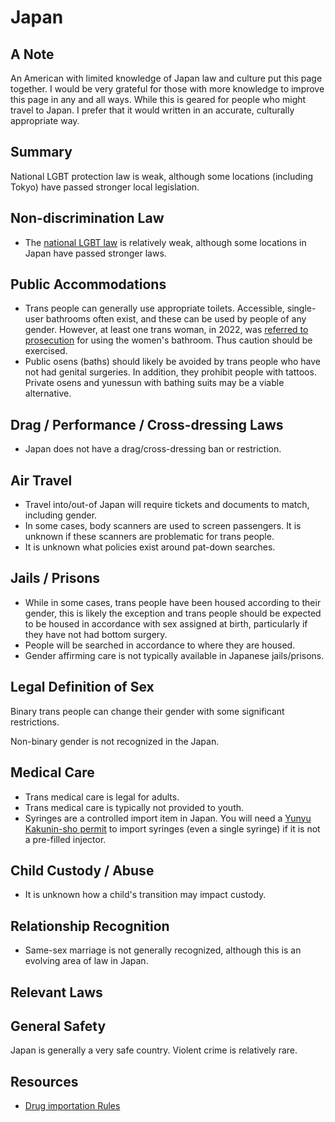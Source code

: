 # Japan

## A Note

An American with limited knowledge of Japan law and culture
put this page together. I would be very grateful for those with more
knowledge to improve this page in any and all ways.  While this is geared
for people who might travel to Japan.  I prefer that it would
written in an accurate, culturally appropriate way.

## Summary

National LGBT protection law is weak, although some locations (including
Tokyo) have passed stronger local legislation.

## Non-discrimination Law

 * The [national LGBT
   law](https://www.hrw.org/news/2023/07/12/japan-passes-law-promote-understanding-lgbt-people)
   is relatively weak, although some locations in Japan have passed
   stronger laws.

## Public Accommodations

 * Trans people can generally use appropriate toilets. Accessible, single-user
   bathrooms often exist, and these can be used by people of any gender.
   However, at least one trans woman, in 2022, was [referred to
   prosecution](https://www.lgbtqnation.com/2022/01/police-refer-trans-woman-prosecutors-using-womens-bathroom/)
   for using the women's bathroom.  Thus caution should be exercised.
 * Public osens (baths) should likely be avoided by trans people who
   have not had genital surgeries. In addition, they prohibit people
   with tattoos. Private osens and yunessun with bathing suits may be a
   viable alternative.

## Drag / Performance / Cross-dressing Laws

 * Japan does not have a drag/cross-dressing ban or restriction.

## Air Travel

 * Travel into/out-of Japan will require tickets and documents to
   match, including gender.
 * In some cases, body scanners are used to screen passengers. It is
   unknown if these scanners are problematic for trans people.
 * It is unknown what policies exist around pat-down searches.

## Jails / Prisons

 * While in some cases, trans people have been housed according to their
   gender, this is likely the exception and trans people should be
   expected to be housed in accordance with sex assigned at birth,
   particularly if they have not had bottom surgery.
 * People will be searched in accordance to where they are housed.
 * Gender affirming care is not typically available in Japanese
   jails/prisons.

## Legal Definition of Sex

Binary trans people can change their gender with some significant
restrictions.

Non-binary gender is not recognized in the Japan.

## Medical Care

 * Trans medical care is legal for adults.
 * Trans medical care is typically not provided to youth.
 * Syringes are a controlled import item in Japan. You will need a
   [Yunyu Kakunin-sho
   permit](https://www.mhlw.go.jp/english/policy/health-medical/pharmaceuticals/01.html)
   to import syringes (even a single syringe) if it is not a pre-filled
   injector.

## Child Custody / Abuse

 * It is unknown how a child's transition may impact custody.
 
## Relationship Recognition

 * Same-sex marriage is not generally recognized, although this is an
   evolving area of law in Japan.

## Relevant Laws

## General Safety

Japan is generally a very safe country. Violent crime is relatively
rare.

## Resources

 * [Drug importation
   Rules](https://www.mhlw.go.jp/english/policy/health-medical/pharmaceuticals/01.html)
